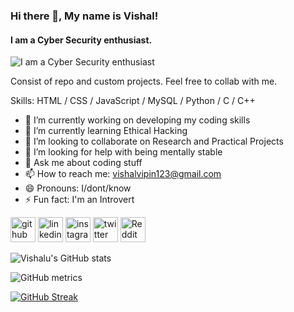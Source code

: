 ### Hi there 👋, My name is Vishal!
#### I am a Cyber Security enthusiast.
![I am a Cyber Security enthusiast](https://pbs.twimg.com/media/FLicViFaMAE1U7D?format=jpg&name=large)

Consist of repo and custom projects. Feel free to collab with me.

Skills: HTML / CSS / JavaScript / MySQL / Python / C / C++ 

- 🔭 I’m currently working on developing my coding skills 
- 🌱 I’m currently learning Ethical Hacking 
- 👯 I’m looking to collaborate on Research and Practical Projects 
- 🤔 I’m looking for help with being mentally stable 
- 💬 Ask me about coding stuff 
- 📫 How to reach me: vishalvipin123@gmail.com 
- 😄 Pronouns: I/dont/know 
- ⚡ Fun fact: I'm an Introvert 


[<img src='https://cdn.jsdelivr.net/npm/simple-icons@3.0.1/icons/github.svg' alt='github' height='40'>](https://github.com/vishalvipin1)  [<img src='https://cdn.jsdelivr.net/npm/simple-icons@3.0.1/icons/linkedin.svg' alt='linkedin' height='40'>](https://www.linkedin.com/in/vishaalvipin/)  [<img src='https://cdn.jsdelivr.net/npm/simple-icons@3.0.1/icons/instagram.svg' alt='instagram' height='40'>](https://www.instagram.com/vish.xzl/)  [<img src='https://cdn.jsdelivr.net/npm/simple-icons@3.0.1/icons/twitter.svg' alt='twitter' height='40'>](https://twitter.com/vishaalvipin)  [<img src='https://cdn.jsdelivr.net/npm/simple-icons@3.0.1/icons/reddit.svg' alt='Reddit' height='40'>](https://www.reddit.com/user/vishaluxo)  

![Vishalu's GitHub stats](https://github-readme-stats.vercel.app/api?username=vishalvipin1&theme=gotham&show_icons=true)

![GitHub metrics](https://metrics.lecoq.io/vishalvipin1)  

[![GitHub Streak](https://streak-stats.demolab.com/?user=vishalvipin1&theme=highcontrast)](https://git.io/streak-stats)


